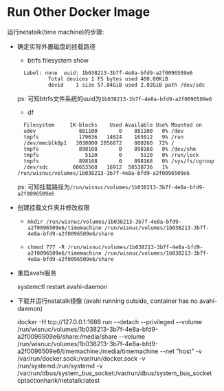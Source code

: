 # Run Other Docker Image

运行netatalk(time machine)的步骤:

+ 确定实际外置磁盘的挂载路径

  - btrfs filesystem show

  ```
    Label: none  uuid: 1b038213-3b7f-4e8a-bfd9-a2f0096509e6
            Total devices 1 FS bytes used 400.00KiB
            devid    1 size 57.84GiB used 2.02GiB path /dev/sdc
  ```
  
  ps: 可知btrfs文件系统的uuid为`1b038213-3b7f-4e8a-bfd9-a2f0096509e6`

  - df

  ```
    Filesystem     1K-blocks    Used Available Use% Mounted on
    udev              881100       0    881100   0% /dev
    tmpfs             179636   14624    165012   9% /run
    /dev/mmcblk0p1   3030800 2056872    800260  72% /
    tmpfs             898168       0    898168   0% /dev/shm
    tmpfs               5120       0      5120   0% /run/lock
    tmpfs             898168       0    898168   0% /sys/fs/cgroup
    /dev/sdc        60653568   16912  58538736   1% /run/wisnuc/volumes/1b038213-3b7f-4e8a-bfd9-a2f0096509e6
  ```
  
  ps: 可知挂载路径为`/run/wisnuc/volumes/1b038213-3b7f-4e8a-bfd9-a2f0096509e6`
  

+ 创建挂载文件夹并修改权限

  - `mkdir /run/wisnuc/volumes/1b038213-3b7f-4e8a-bfd9-a2f0096509e6/timemachine /run/wisnuc/volumes/1b038213-3b7f-4e8a-bfd9-a2f0096509e6/share`

  - `chmod 777 -R /run/wisnuc/volumes/1b038213-3b7f-4e8a-bfd9-a2f0096509e6/timemachine /run/wisnuc/volumes/1b038213-3b7f-4e8a-bfd9-a2f0096509e6/share`


+ 重启avahi服务

  systemctl restart avahi-daemon


+ 下载并运行netatalk镜像 (avahi running outside, container has no avahi-daemon)

  docker -H tcp://127.0.0.1:1688 run --detach --privileged --volume /run/wisnuc/volumes/1b038213-3b7f-4e8a-bfd9-a2f0096509e6/share:/media/share --volume /run/wisnuc/volumes/1b038213-3b7f-4e8a-bfd9-a2f0096509e6/timemachine:/media/timemachine --net "host" -v /var/run/docker.sock:/var/run/docker.sock -v /run/systemd:/run/systemd -v /var/run/dbus/system_bus_socket:/var/run/dbus/system_bus_socket cptactionhank/netatalk:latest
